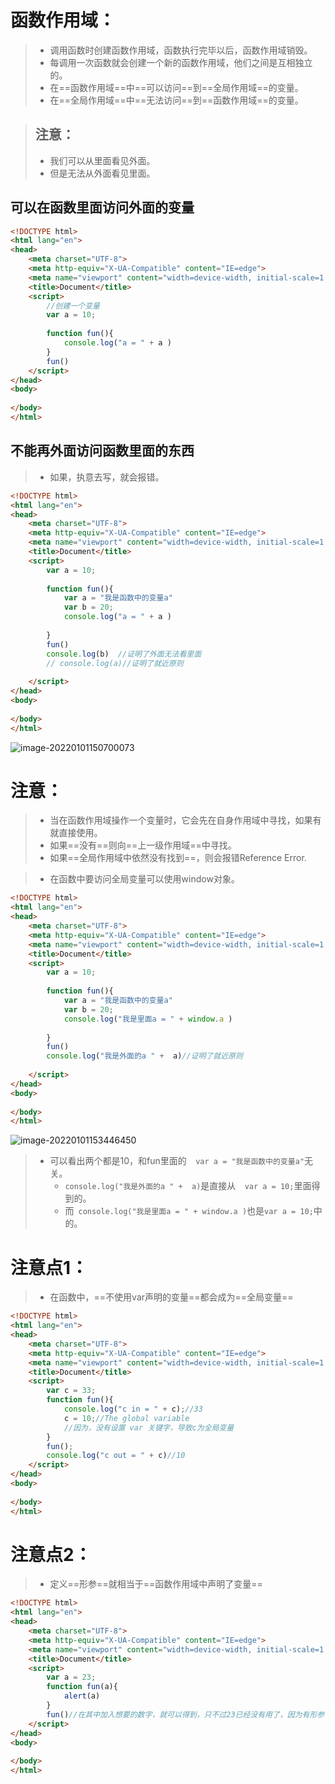 # 函数作用域：

> - 调用函数时创建函数作用域，函数执行完毕以后，函数作用域销毁。
> - 每调用一次函数就会创建一个新的函数作用域，他们之间是互相独立的。
> - 在==函数作用域==中==可以访问==到==全局作用域==的变量。
> - 在==全局作用域==中==无法访问==到==函数作用域==的变量。

> ## 注意：
>
> - 我们可以从里面看见外面。
> - 但是无法从外面看见里面。

## 可以在函数里面访问外面的变量

```html
<!DOCTYPE html>
<html lang="en">
<head>
    <meta charset="UTF-8">
    <meta http-equiv="X-UA-Compatible" content="IE=edge">
    <meta name="viewport" content="width=device-width, initial-scale=1.0">
    <title>Document</title>
    <script>
        //创建一个变量
        var a = 10;
        
        function fun(){
            console.log("a = " + a )
        }
        fun()
    </script>
</head>
<body>
    
</body>
</html>
```

## 不能再外面访问函数里面的东西

> - 如果，执意去写，就会报错。

```html
<!DOCTYPE html>
<html lang="en">
<head>
    <meta charset="UTF-8">
    <meta http-equiv="X-UA-Compatible" content="IE=edge">
    <meta name="viewport" content="width=device-width, initial-scale=1.0">
    <title>Document</title>
    <script>
        var a = 10;
        
        function fun(){
            var a = "我是函数中的变量a"
            var b = 20;
            console.log("a = " + a )
            
        }
        fun()
        console.log(b)  //证明了外面无法看里面
        // console.log(a)//证明了就近原则
       
    </script>
</head>
<body>
    
</body>
</html>
```

![image-20220101150700073](../pic/image-20220101150700073.png)

# 注意：

> - 当在函数作用域操作一个变量时，它会先在自身作用域中寻找，如果有就直接使用。
> - 如果==没有==则向==上一级作用域==中寻找。
> - 如果==全局作用域中依然没有找到==，则会报错Reference Error.

> - 在函数中要访问全局变量可以使用window对象。

```html
<!DOCTYPE html>
<html lang="en">
<head>
    <meta charset="UTF-8">
    <meta http-equiv="X-UA-Compatible" content="IE=edge">
    <meta name="viewport" content="width=device-width, initial-scale=1.0">
    <title>Document</title>
    <script>
        var a = 10;
        
        function fun(){
            var a = "我是函数中的变量a"
            var b = 20;
            console.log("我是里面a = " + window.a )
            
        }
        fun()
        console.log("我是外面的a " +  a)//证明了就近原则
       
    </script>
</head>
<body>
    
</body>
</html>
```

![image-20220101153446450](../pic/image-20220101153446450.png)

> - 可以看出两个都是10，和fun里面的`  var a = "我是函数中的变量a"`无关。
>   - `console.log("我是外面的a " +  a)`是直接从`  var a = 10;`里面得到的。
>   - 而` console.log("我是里面a = " + window.a )`也是`var a = 10;`中的。

# 注意点1：

> - 在函数中，==不使用var声明的变量==都会成为==全局变量==

```html
<!DOCTYPE html>
<html lang="en">
<head>
    <meta charset="UTF-8">
    <meta http-equiv="X-UA-Compatible" content="IE=edge">
    <meta name="viewport" content="width=device-width, initial-scale=1.0">
    <title>Document</title>
    <script>
        var c = 33;
        function fun(){
            console.log("c in = " + c);//33
            c = 10;//The global variable
            //因为，没有设置 var 关键字，导致c为全局变量
        }
        fun();
        console.log("c out = " + c)//10
    </script>
</head>
<body>
    
</body>
</html>
```

# 注意点2：

> - 定义==形参==就相当于==函数作用域中声明了变量==

```html
<!DOCTYPE html>
<html lang="en">
<head>
    <meta charset="UTF-8">
    <meta http-equiv="X-UA-Compatible" content="IE=edge">
    <meta name="viewport" content="width=device-width, initial-scale=1.0">
    <title>Document</title>
    <script>
        var a = 23;
        function fun(a){
            alert(a)
        }
        fun()//在其中加入想要的数字，就可以得到，只不过23已经没有用了，因为有形参
    </script>
</head>
<body>
    
</body>
</html>
```

